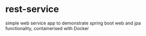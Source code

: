 # rest-service
simple web service app to demonstrate spring boot web and jpa functionality, containerised with Docker
